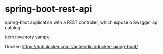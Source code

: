 # spring-boot-rest-api
spring-boot application with a REST controller, which expose a Swagger api catalog.

Item inventory sample

Docker:
https://hub.docker.com/r/achendino/docker-spring-boot/

